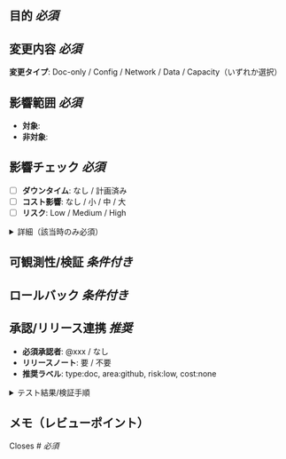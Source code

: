 <!-- 書き方ガイド: Doc-onlyは可観測性=No-op、ダウンタイム/コスト/リスクは'なし'を選択 -->

## 目的 *必須*
<!-- なぜこの変更が必要か（1-2行） -->

## 変更内容 *必須*
<!-- 具体的に何を変更したか（1行要点） -->
**変更タイプ**: Doc-only / Config / Network / Data / Capacity（いずれか選択）

## 影響範囲 *必須*
<!-- 対象/非対象の一言 -->
- **対象**: 
- **非対象**: 

## 影響チェック *必須*
- [ ] **ダウンタイム**: なし / 計画済み
- [ ] **コスト影響**: なし / 小 / 中 / 大
- [ ] **リスク**: Low / Medium / High

<details>
<summary>詳細（該当時のみ必須）</summary>

**ダウンタイム詳細**（計画ありの場合）:
**コスト根拠**（小/中/大の場合）:
**リスク根拠**（Medium/Highの場合）:

</details>

## 可観測性/検証 *条件付き*
<!-- Doc-onlyなら"No-op（適用外）"、それ以外は指標・期間・合格条件 -->

## ロールバック *条件付き*
<!-- Stateful/本番影響がある変更時は必須 -->

## 承認/リリース連携 *推奨*
- **必須承認者**: @xxx / なし
- **リリースノート**: 要 / 不要
- **推奨ラベル**: type:doc, area:github, risk:low, cost:none

<details>
<summary>テスト結果/検証手順</summary>

</details>

## メモ（レビューポイント）
<!-- レビュアーに見てほしい箇所 -->

Closes # *必須*